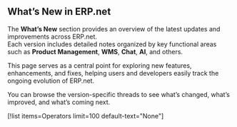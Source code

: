## What’s New in ERP.net

The **What’s New** section provides an overview of the latest updates and improvements across ERP.net.  
Each version includes detailed notes organized by key functional areas such as **Product Management**, **WMS**, **Chat**, **AI**, and others.  

This page serves as a central point for exploring new features, enhancements, and fixes, helping users and developers easily track the ongoing evolution of ERP.net.  

You can browse the version-specific threads to see what’s changed, what’s improved, and what’s coming next.

[!list items=Operators limit=100 default-text="None"]
